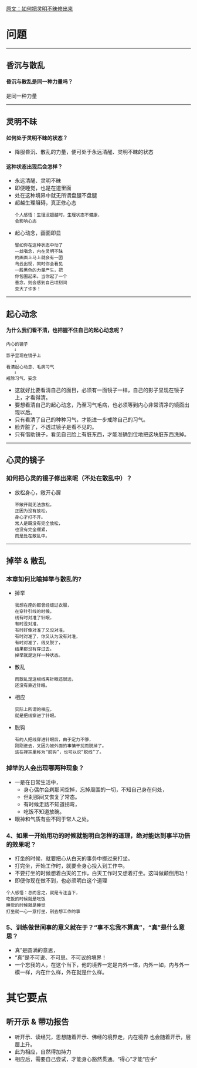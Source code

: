 [原文：如何把灵明不昧修出来](https://mp.weixin.qq.com/s/mAheHDIHbaVA4KrN6Vu_Ag)



# 问题

***
##  昏沉与散乱

#### 昏沉与散乱是同一种力量吗？
是同一种力量

***
## 灵明不昧
####  如何处于灵明不昧的状态？
* 降服昏沉、散乱的力量，便可处于永远清醒、灵明不昧的状态

#### 这种状态出现后会怎样？
  * 永远清醒、灵明不昧
  * 即便睡觉，也是在道里面
  * 处在这种境界中就无所谓盘腿不盘腿
  * 超越生理阻碍，真正修心态
    ```
    个人感悟：生理没超越时，生理状态不健康，
    会影响心态
    ```
  * 起心动念，画面即显
    ```
    譬如你在这种状态中动了
    一丝嗔念，内在灵明不昧
    的画面上马上就会有一团
    乌云出现，同时你会看见
    一股黑色的力量产生，把
    你包围起来。当你起了一个
    善念，则会感到自己顷刻间
    变大了许多！
    ```
*** 
## 起心动念

#### 为什么我们看不清，也把握不住自己的起心动念呢？
  ```
  内心的镜子 
     ↓
  影子显现在镜子上
     ↓
  看清起心动念、毛病习气
     ↓
  戒除习气、妄念
  ```
 * 这就好比要看清自己的面目，必须有一面镜子一样，自己的影子显现在镜子上，才看得清。
 * 要想看清自己的起心动念，乃至习气毛病，也必须等到内心非常清净的镜面出现以后。
 * 只有看清了自己的种种习气，才能进一步戒除自己的习气。
 * 脸弄脏了，不透过镜子是看不见的。
 * 只有借助镜子，看见自己脸上有脏东西，才能准确到位地把这块脏东西洗掉。

*** 
## 心灵的镜子
### 如何把心灵的镜子修出来呢（不处在散乱中）？
* 放松身心，敞开心扉
  ```
  不敞开就无法放松。
  正因为没有放松，
  身心才打不开。
  常人是既没有完全放松，
  也没有完全绷紧，
  而是处在散乱中。
  ```
***
## 掉举 & 散乱
### 本章如何比喻掉举与散乱的? 
* 掉举
  ```
  我想在座的都曾经缝过衣服，
  在穿针引线的时候，
  线有时对准了针眼，
  有时没对准，
  有时好像对准了又没对准，
  有时对准了，你又认为没有对准，
  有时对准了，线又脱了，
  结果都没有穿过去。
  掉举就是这样一种状态。
  ```
* 散乱
  ```
  而散乱是这根线离针眼还很远，
  还没有靠近针眼。
  ```
* 相应  
  ```
  实际上所谓的相应，
  就是把线穿进了针眼。
  ```
* 脱钩
  ```
  有的人把线穿进针眼后，由于定力不够，
  刚刚进去，又因为被外面的事情干扰而脱掉了。
  这在禅宗里称为“脱钩”，也可以说“脱线”了。
  ```
### 掉举的人会出现哪两种现象？
* 一是在日常生活中，
  * 身心偶尔会刹那间空掉，忘掉周围的一切，不知自己身在何处，
  * 但刹那间又恢复了常态。
  * 有时候走路不知道拐弯，
  * 吃饭不知道放碗。
* 眼神和气质有些不同于常人之处。


### 4、如果一开始用功的时候就能明白怎样的道理，绝对能达到事半功倍的效果呢？
* 打坐的时候，就要把心从白天的事务中挪过来打坐。
* 打完坐，开始工作时，就要全身心投入到工作中。
* 不要打坐的时候想着白天的工作，白天工作时又想着打坐。这叫做颠倒用功！
* 即便你现在做不到，也必须明白这个道理
```
个人感悟：总而言之，就是专注当下，
吃饭的时候就是吃饭
睡觉的时候就是睡觉
打坐就一心一意打坐，别去想工作的事
```

### 5、训练做世间事的意义就在于？“事不忘我不算真”，“真”是什么意思？
* 真”是圆满的意思，
* “真”是不可说、不可思、不可议的境界！
* 一个忘我的人，在这个当下，他的境界一定是内外一体，内外一如，内与外一模一样，内在什么样，外在就是什么样。

# 其它要点
## 听开示 & 带功报告
* 听开示、读经咒，思想随着开示、佛经的境界走，内在境界
也会随着开示，层层上升。
* 此为相应，自然得加持力
* 相应后，需要自己尝试，才能身心豁然贯通。“得心”才能“应手”


